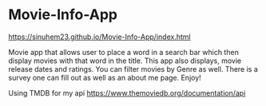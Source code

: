 # Movie-Info-App

https://sinuhem23.github.io/Movie-Info-App/index.html

Movie app that allows user to place a word in a search bar which then display movies with that word in the title. This app also displays, movie release dates and ratings. You can filter movies by Genre as well. There is a survey one can fill out as well as an about me page. Enjoy!

Using TMDB for my api
https://www.themoviedb.org/documentation/api
